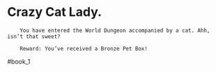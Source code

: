 # Crazy Cat Lady.

```
	You have entered the World Dungeon accompanied by a cat. Ahh, isn’t that sweet?

	Reward: You’ve received a Bronze Pet Box!

```


#book_1